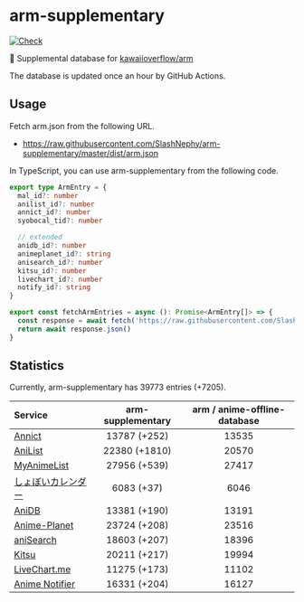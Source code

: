 # arm-supplementary

[![Check](https://github.com/SlashNephy/arm-supplementary/actions/workflows/check-node.yml/badge.svg)](https://github.com/SlashNephy/arm-supplementary/actions/workflows/check-node.yml)

💊 Supplemental database for [kawaiioverflow/arm](https://github.com/kawaiioverflow/arm)

The database is updated once an hour by GitHub Actions.

## Usage

Fetch arm.json from the following URL.

- https://raw.githubusercontent.com/SlashNephy/arm-supplementary/master/dist/arm.json

In TypeScript, you can use arm-supplementary from the following code.

```TypeScript
export type ArmEntry = {
  mal_id?: number
  anilist_id?: number
  annict_id?: number
  syobocal_tid?: number

  // extended
  anidb_id?: number
  animeplanet_id?: string
  anisearch_id?: number
  kitsu_id?: number
  livechart_id?: number
  notify_id?: string
}

export const fetchArmEntries = async (): Promise<ArmEntry[]> => {
  const response = await fetch('https://raw.githubusercontent.com/SlashNephy/arm-supplementary/master/dist/arm.json')
  return await response.json()
}
```

## Statistics

Currently, arm-supplementary has 39773 entries (+7205).

| Service                                     | arm-supplementary | arm / anime-offline-database |
| :------------------------------------------ | :---------------: | :--------------------------: |
| [Annict](https://annict.com)                |   13787 (+252)    |            13535             |
| [AniList](https://anilist.co)               |   22380 (+1810)   |            20570             |
| [MyAnimeList](https://myanimelist.net)      |   27956 (+539)    |            27417             |
| [しょぼいカレンダー](https://cal.syoboi.jp) |    6083 (+37)     |             6046             |
| [AniDB](https://anidb.net)                  |   13381 (+190)    |            13191             |
| [Anime-Planet](https://anime-planet.com)    |   23724 (+208)    |            23516             |
| [aniSearch](https://anisearch.com)          |   18603 (+207)    |            18396             |
| [Kitsu](https://kitsu.io)                   |   20211 (+217)    |            19994             |
| [LiveChart.me](https://livechart.me)        |   11275 (+173)    |            11102             |
| [Anime Notifier](https://notify.moe)        |   16331 (+204)    |            16127             |
